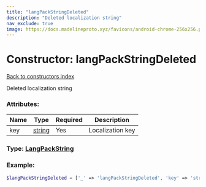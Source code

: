 ```yaml
---
title: "langPackStringDeleted"
description: "Deleted localization string"
nav_exclude: true
image: https://docs.madelineproto.xyz/favicons/android-chrome-256x256.png
---
```

# Constructor: langPackStringDeleted  
[Back to constructors index](index.md)



Deleted localization string

### Attributes:

| Name     |    Type       | Required | Description |
|----------|---------------|----------|-------------|
|key|[string](../types/string.md) | Yes|Localization key|



### Type: [LangPackString](../types/LangPackString.md)


### Example:

```php
$langPackStringDeleted = ['_' => 'langPackStringDeleted', 'key' => 'string'];
```  
